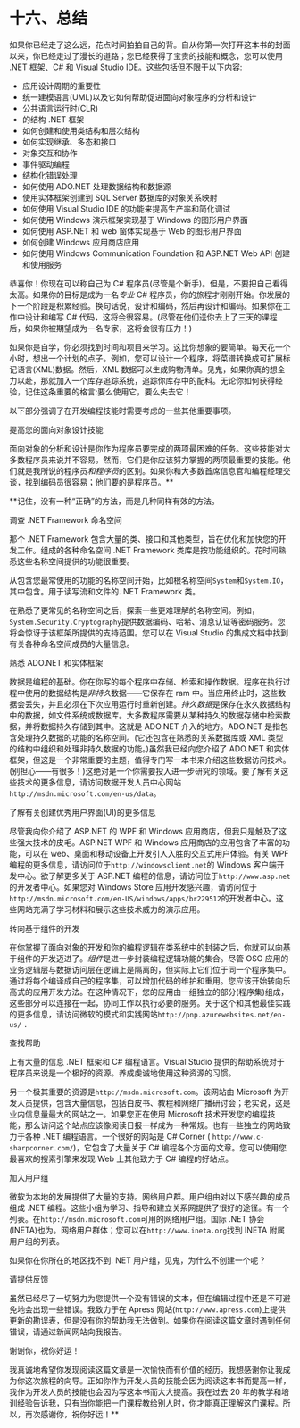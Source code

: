 # 十六、总结

如果你已经走了这么远，花点时间拍拍自己的背。自从你第一次打开这本书的封面以来，你已经走过了漫长的道路；您已经获得了宝贵的技能和概念，您可以使用 .NET 框架、C# 和 Visual Studio IDE。这些包括但不限于以下内容:

*   应用设计周期的重要性
*   统一建模语言(UML)以及它如何帮助促进面向对象程序的分析和设计
*   公共语言运行时(CLR)
*   的结构 .NET 框架
*   如何创建和使用类结构和层次结构
*   如何实现继承、多态和接口
*   对象交互和协作
*   事件驱动编程
*   结构化错误处理
*   如何使用 ADO.NET 处理数据结构和数据源
*   使用实体框架创建到 SQL Server 数据库的对象关系映射
*   如何使用 Visual Studio IDE 的功能来提高生产率和简化调试
*   如何使用 Windows 演示框架实现基于 Windows 的图形用户界面
*   如何使用 ASP.NET 和 web 窗体实现基于 Web 的图形用户界面
*   如何创建 Windows 应用商店应用
*   如何使用 Windows Communication Foundation 和 ASP.NET Web API 创建和使用服务

恭喜你！你现在可以称自己为 C# 程序员(尽管是个新手)。但是，不要把自己看得太高。如果你的目标是成为一名*专业* C# 程序员，你的旅程才刚刚开始。你发展的下一个阶段是积累经验。换句话说，设计和编码，然后再设计和编码。如果你在工作中设计和编写 C# 代码，这将会很容易。(尽管在他们送你去上了三天的课程后，如果你被期望成为一名专家，这将会很有压力！)

如果你是自学，你必须找到时间和项目来学习。这比你想象的要简单。每天花一个小时，想出一个计划的点子。例如，您可以设计一个程序，将菜谱转换成可扩展标记语言(XML)数据。然后，XML 数据可以生成购物清单。见鬼，如果你真的想全力以赴，那就加入一个库存追踪系统，追踪你库存中的配料。无论你如何获得经验，记住这条重要的格言:要么使用它，要么失去它！

以下部分强调了在开发编程技能时需要考虑的一些其他重要事项。

提高您的面向对象设计技能

面向对象的分析和设计是你作为程序员要完成的两项最困难的任务。这些技能对大多数程序员来说并不容易。然而，它们是你应该努力掌握的两项最重要的技能。他们就是我所说的程序员*和程序员*的区别。如果你和大多数首席信息官和编程经理交谈，找到编码员很容易；他们要的是程序员。**

 **记住，没有一种“正确”的方法，而是几种同样有效的方法。

调查 .NET Framework 命名空间

那个 .NET Framework 包含大量的类、接口和其他类型，旨在优化和加快您的开发工作。组成的各种命名空间 .NET Framework 类库是按功能组织的。花时间熟悉这些名称空间提供的功能很重要。

从包含您最常使用的功能的名称空间开始，比如根名称空间`System`和`System.IO`，其中包含。用于读写流和文件的. NET Framework 类。

在熟悉了更常见的名称空间之后，探索一些更难理解的名称空间。例如，`System.Security.Cryptography`提供数据编码、哈希、消息认证等密码服务。您将会惊讶于该框架所提供的支持范围。您可以在 Visual Studio 的集成文档中找到有关各种命名空间成员的大量信息。

熟悉 ADO.NET 和实体框架

数据是编程的基础。你在你写的每个程序中存储、检索和操作数据。程序在执行过程中使用的数据结构是*非持久*数据——它保存在 ram 中。当应用终止时，这些数据会丢失，并且必须在下次应用运行时重新创建。*持久数据*是保存在永久数据结构中的数据，如文件系统或数据库。大多数程序需要从某种持久的数据存储中检索数据，并将数据持久存储到其中。这就是 ADO.NET 介入的地方。ADO.NET 是指包含处理持久数据的功能的名称空间。(它还包含在熟悉的关系数据库或 XML 类型的结构中组织和处理非持久数据的功能。)虽然我已经向您介绍了 ADO.NET 和实体框架，但这是一个非常重要的主题，值得专门写一本书来介绍这些数据访问技术。(别担心——有很多！)这绝对是一个你需要投入进一步研究的领域。要了解有关这些技术的更多信息，请访问数据开发人员中心网站`http://msdn.microsoft.com/en-us/data`。

了解有关创建优秀用户界面(UI)的更多信息

尽管我向你介绍了 ASP.NET 的 WPF 和 Windows 应用商店，但我只是触及了这些强大技术的皮毛。ASP.NET WPF 和 Windows 应用商店的应用包含了丰富的功能，可以在 web、桌面和移动设备上开发引人入胜的交互式用户体验。有关 WPF 编程的更多信息，请访问位于`http://windowsclient.net`的 Windows 客户端开发中心。欲了解更多关于 ASP.NET 编程的信息，请访问位于`http://www.asp.net`的开发者中心。如果您对 Windows Store 应用开发感兴趣，请访问位于`http://msdn.microsoft.com/en-US/windows/apps/br229512`的开发者中心。这些网站充满了学习材料和展示这些技术威力的演示应用。

转向基于组件的开发

在你掌握了面向对象的开发和你的编程逻辑在类系统中的封装之后，你就可以向基于组件的开发迈进了。*组件*是进一步封装编程逻辑功能的集合。尽管 OSO 应用的业务逻辑层与数据访问层在逻辑上是隔离的，但实际上它们位于同一个程序集中。通过将每个编译成自己的程序集，可以增加代码的维护和重用。您应该开始转向乐高式的应用开发方法。在这种情况下，您的应用由一组独立的部分(程序集)组成，这些部分可以连接在一起，协同工作以执行必要的服务。关于这个和其他最佳实践的更多信息，请访问微软的模式和实践网站`http://pnp.azurewebsites.net/en-us/` `.`

查找帮助

上有大量的信息 .NET 框架和 C# 编程语言。Visual Studio 提供的帮助系统对于程序员来说是一个极好的资源。养成虔诚地使用这种资源的习惯。

另一个极其重要的资源是`http://msdn.microsoft.com`。该网站由 Microsoft 为开发人员提供，包含大量信息，包括白皮书、教程和网络广播研讨会；老实说，这是业内信息量最大的网站之一。如果您正在使用 Microsoft 技术开发您的编程技能，那么访问这个站点应该像阅读日报一样成为一种常规。也有一些独立的网站致力于各种 .NET 编程语言。一个很好的网站是 C# Corner ( `http://www.c-sharpcorner.com/`)，它包含了大量关于 C# 编程各个方面的文章。您可以使用您最喜欢的搜索引擎来发现 Web 上其他致力于 C# 编程的好站点。

加入用户组

微软为本地的发展提供了大量的支持。网络用户群。用户组由对以下感兴趣的成员组成 .NET 编程。这些小组为学习、指导和建立关系网提供了很好的途径。有一个列表。在`http://msdn.microsoft.com`可用的网络用户组。国际 .NET 协会(INETA)也为。网络用户群体；您可以在`http://www.ineta.org`找到 INETA 附属用户组的列表。

如果你在你所在的地区找不到. NET 用户组，见鬼，为什么不创建一个呢？

请提供反馈

虽然已经尽了一切努力为您提供一个没有错误的文本，但在编辑过程中还是不可避免地会出现一些错误。我致力于在 Apress 网站(`http://www.apress.com`)上提供更新的勘误表，但是没有你的帮助我无法做到。如果你在阅读这篇文章时遇到任何错误，请通过新闻网站向我报告。

谢谢你，祝你好运！

我真诚地希望你发现阅读这篇文章是一次愉快而有价值的经历。我想感谢你让我成为你这次旅程的向导。正如你作为开发人员的技能会因为阅读这本书而提高一样，我作为开发人员的技能也会因为写这本书而大大提高。我在过去 20 年的教学和培训经验告诉我，只有当你能把一门课程教给别人时，你才能真正理解这门课程。所以，再次感谢你，祝你好运！**